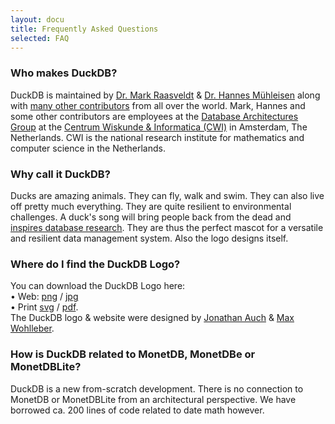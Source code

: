 ```yaml
---
layout: docu
title: Frequently Asked Questions
selected: FAQ
---
```



### Who makes DuckDB?
DuckDB is maintained by [Dr. Mark Raasveldt](https://mytherin.github.io) & [Dr. Hannes Mühleisen](https://hannes.muehleisen.org) along with [many other contributors](https://github.com/cwida/duckdb/graphs/contributors) from all over the world. Mark, Hannes and some other contributors are employees at the [Database Architectures Group](https://www.cwi.nl/research/groups/database-architectures) at the [Centrum Wiskunde & Informatica (CWI)](https://www.cwi.nl) in Amsterdam, The Netherlands. CWI is the national research institute for mathematics and computer science in the Netherlands. 

### Why call it DuckDB?
Ducks are amazing animals. They can fly, walk and swim. They can also live off pretty much everything. They are quite resilient to environmental challenges. A duck's song will bring people back from the dead and [inspires database research](https://static1.squarespace.com/static/51f8f4aae4b0cdf15da554e1/57023acae321408302d6b936/5973b537bebafb04b9520c3d/1500755312736/11_Wilbur_buiten_DQ1C0104.jpg?format=1000w). They are thus the perfect mascot for a versatile and resilient data management system. Also the logo designs itself.

### Where do I find the DuckDB Logo?
You can download the DuckDB Logo here: <br/> • Web: [png](images/logo-dl/DuckDB_Logo.png) / [jpg](images/logo-dl/DuckDB_Logo.jpg) <br/>  • Print [svg](images/logo-dl/DuckDB_Logo.svg) / [pdf](images/logo-dl/DuckDB_Logo.pdf). <br/>The DuckDB logo & website were designed by [Jonathan Auch](http://jonathan-auch.de) & [Max Wohlleber](https://maxwohlleber.de).

### How is DuckDB related to MonetDB, MonetDBe or MonetDBLite?
DuckDB is a new from-scratch development. There is no connection to MonetDB or MonetDBLite from an architectural perspective. We have borrowed ca. 200 lines of code related to date math however.
